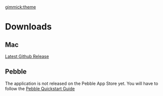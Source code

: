 [gimmick:theme](yeti)

# Downloads
## Mac
[Latest Github Release](https://github.com/SimonRemote/simon-mac/releases/latest)

## Pebble 
The application is not released on the Pebble App Store yet. You will have to follow the [Pebble Quickstart Guide](pebble.md)